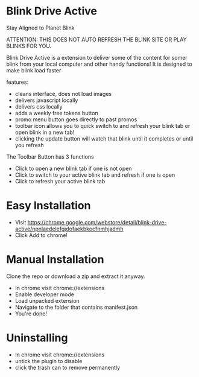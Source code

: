 Blink Drive Active
==================

Stay Aligned to Planet Blink

ATTENTION: THIS DOES NOT AUTO REFRESH THE BLINK SITE OR PLAY BLINKS FOR YOU.

Blink Drive Active is a extension to deliver some of the content for somer blink from your local computer and other handy functions!
It is designed to make blink load faster

features:
 - cleans interface, does not load images
 - delivers javascript locally
 - delivers css locally
 - adds a weekly free tokens button
 - promo menu button goes directly to past promos
 - toolbar icon allows you to quick switch to and refresh your blink tab or open blink in a new tab!
 - clicking the update button will watch that blink until it completes or until you refresh

The Toolbar Button has 3 functions
 - Click to open a new blink tab if one is not open
 - Click to switch to your active blink tab and refresh if one is open
 - Click to refresh your active blink tab

Easy Installation
================

 - Visit https://chrome.google.com/webstore/detail/blink-drive-active/npnlaedelefgjdofaekbkocfnmhjadmh
 - Click Add to chrome!

Manual Installation
===================

Clone the repo or download a zip and extract it anyway.

 - In chrome visit chrome://extensions
 - Enable developer mode
 - Load unpacked extension
 - Navigate to the folder that contains manifest.json
 - You're done!

Uninstalling
===========

 - In chrome visit chrome://extensions
 - untick the plugin to disable
 - click the trash can to remove permanently
